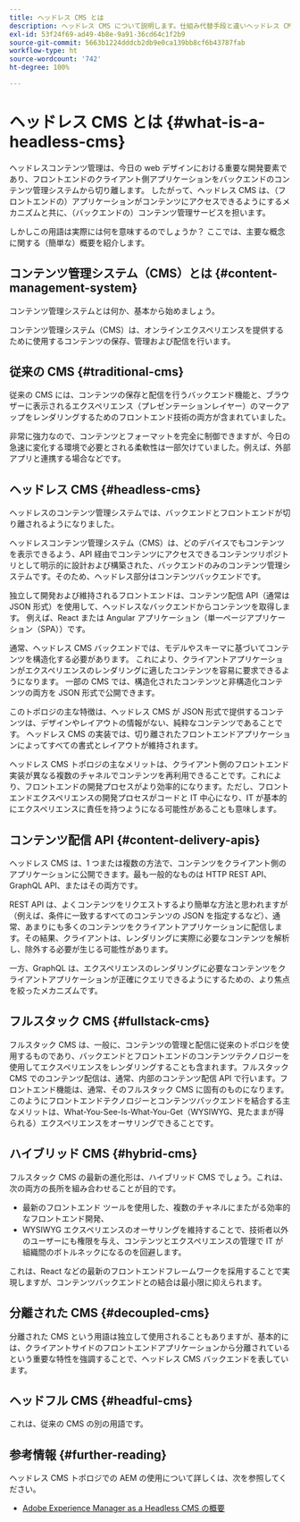 ```yaml
---
title: ヘッドレス CMS とは
description: ヘッドレス CMS について説明します。仕組み代替手段と違いヘッドレス CMS を使用する理由
exl-id: 53f24f69-ad49-4b8e-9a91-36cd64c1f2b9
source-git-commit: 5663b1224dddcb2db9e0ca139bb8cf6b43787fab
workflow-type: ht
source-wordcount: '742'
ht-degree: 100%

---
```


# ヘッドレス CMS とは {#what-is-a-headless-cms}

ヘッドレスコンテンツ管理は、今日の web デザインにおける重要な開発要素であり、フロントエンドのクライアント側アプリケーションをバックエンドのコンテンツ管理システムから切り離します。 したがって、ヘッドレス CMS は、（フロントエンドの）アプリケーションがコンテンツにアクセスできるようにするメカニズムと共に、（バックエンドの）コンテンツ管理サービスを担います。

しかしこの用語は実際には何を意味するのでしょうか？ ここでは、主要な概念に関する（簡単な）概要を紹介します。

## コンテンツ管理システム（CMS）とは {#content-management-system}

コンテンツ管理システムとは何か、基本から始めましょう。

コンテンツ管理システム（CMS）は、オンラインエクスペリエンスを提供するために使用するコンテンツの保存、管理および配信を行います。

## 従来の CMS {#traditional-cms}

従来の CMS には、コンテンツの保存と配信を行うバックエンド機能と、ブラウザーに表示されるエクスペリエンス（プレゼンテーションレイヤー）のマークアップをレンダリングするためのフロントエンド技術の両方が含まれていました。

非常に強力なので、コンテンツとフォーマットを完全に制御できますが、今日の急速に変化する環境で必要とされる柔軟性は一部欠けていました。例えば、外部アプリと連携する場合などです。

## ヘッドレス CMS {#headless-cms}

ヘッドレスのコンテンツ管理システムでは、バックエンドとフロントエンドが切り離されるようになりました。

ヘッドレスコンテンツ管理システム（CMS）は、どのデバイスでもコンテンツを表示できるよう、API 経由でコンテンツにアクセスできるコンテンツリポジトリとして明示的に設計および構築された、バックエンドのみのコンテンツ管理システムです。そのため、ヘッドレス部分はコンテンツバックエンドです。

独立して開発および維持されるフロントエンドは、コンテンツ配信 API（通常は JSON 形式）を使用して、ヘッドレスなバックエンドからコンテンツを取得します。 例えば、React または Angular アプリケーション（単一ページアプリケーション（SPA））です。

通常、ヘッドレス CMS バックエンドでは、モデルやスキーマに基づいてコンテンツを構造化する必要があります。 これにより、クライアントアプリケーションがエクスペリエンスのレンダリングに適したコンテンツを容易に要求できるようになります。 一部の CMS では、構造化されたコンテンツと非構造化コンテンツの両方を JSON 形式で公開できます。

このトポロジの主な特徴は、ヘッドレス CMS が JSON 形式で提供するコンテンツは、デザインやレイアウトの情報がない、純粋なコンテンツであることです。 ヘッドレス CMS の実装では、切り離されたフロントエンドアプリケーションによってすべての書式とレイアウトが維持されます。

ヘッドレス CMS トポロジの主なメリットは、クライアント側のフロントエンド実装が異なる複数のチャネルでコンテンツを再利用できることです。これにより、フロントエンドの開発プロセスがより効率的になります。ただし、フロントエンドエクスペリエンスの開発プロセスがコードと IT 中心になり、IT が基本的にエクスペリエンスに責任を持つようになる可能性があることも意味します。

## コンテンツ配信 API {#content-delivery-apis}

ヘッドレス CMS は、1 つまたは複数の方法で、コンテンツをクライアント側のアプリケーションに公開できます。最も一般的なものは HTTP REST API、GraphQL API、またはその両方です。

REST API は、よくコンテンツをリクエストするより簡単な方法と思われますが（例えば、条件に一致するすべてのコンテンツの JSON を指定するなど）、通常、あまりにも多くのコンテンツをクライアントアプリケーションに配信します。その結果、クライアントは、レンダリングに実際に必要なコンテンツを解析し、除外する必要が生じる可能性があります。

一方、GraphQL は、エクスペリエンスのレンダリングに必要なコンテンツをクライアントアプリケーションが正確にクエリできるようにするための、より焦点を絞ったメカニズムです。

## フルスタック CMS {#fullstack-cms}

フルスタック CMS は、一般に、コンテンツの管理と配信に従来のトポロジを使用するものであり、バックエンドとフロントエンドのコンテンツテクノロジーを使用してエクスペリエンスをレンダリングすることも含まれます。フルスタック CMS でのコンテンツ配信は、通常、内部のコンテンツ配信 API で行います。フロントエンド機能は、通常、そのフルスタック CMS に固有のものになります。このようにフロントエンドテクノロジーとコンテンツバックエンドを結合する主なメリットは、What-You-See-Is-What-You-Get（WYSIWYG、見たままが得られる）エクスペリエンスをオーサリングできることです。

## ハイブリッド CMS {#hybrid-cms}

フルスタック CMS の最新の進化形は、ハイブリッド CMS でしょう。これは、次の両方の長所を組み合わせることが目的です。

* 最新のフロントエンド ツールを使用した、複数のチャネルにまたがる効率的なフロントエンド開発、
* WYSIWYG エクスペリエンスのオーサリングを維持することで、技術者以外のユーザーにも権限を与え、コンテンツとエクスペリエンスの管理で IT が組織間のボトルネックになるのを回避します。

これは、React などの最新のフロントエンドフレームワークを採用することで実現しますが、コンテンツバックエンドとの結合は最小限に抑えられます。

## 分離された CMS {#decoupled-cms}

分離された CMS という用語は独立して使用されることもありますが、基本的には、クライアントサイドのフロントエンドアプリケーションから分離されているという重要な特性を強調することで、ヘッドレス CMS バックエンドを表しています。

## ヘッドフル CMS {#headful-cms}

これは、従来の CMS の別の用語です。

## 参考情報 {#further-reading}

ヘッドレス CMS トポロジでの AEM の使用について詳しくは、次を参照してください。

* [Adobe Experience Manager as a Headless CMS の概要](/help/headless/introduction.md)
